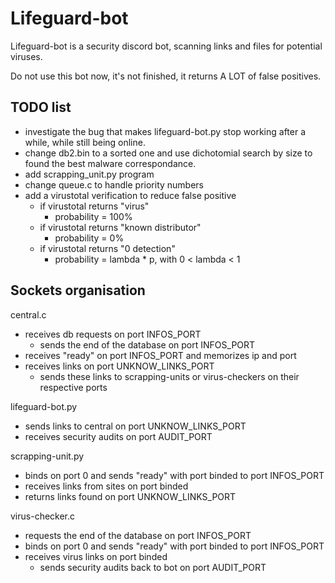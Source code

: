# Lifeguard-bot

Lifeguard-bot is a security discord bot, scanning links and files for potential viruses.

Do not use this bot now, it's not finished, it returns A LOT of false positives.

## TODO list

- investigate the bug that makes lifeguard-bot.py stop working after a while, while still being online.
- change db2.bin to a sorted one and use dichotomial search by size to found the best malware correspondance.
- add scrapping_unit.py program
- change queue.c to handle priority numbers
- add a virustotal verification to reduce false positive
    - if virustotal returns "virus"
        - probability = 100%
    - if virustotal returns "known distributor"
        - probability = 0%
    - if virustotal returns "0 detection"
        - probability = lambda * p,  with 0 < lambda < 1

## Sockets organisation

central.c
- receives db requests on port INFOS_PORT
    - sends the end of the database on port INFOS_PORT
- receives "ready" on port INFOS_PORT and memorizes ip and port
- receives links on port UNKNOW_LINKS_PORT
    - sends these links to scrapping-units or virus-checkers on their respective ports

lifeguard-bot.py
- sends links to central on port UNKNOW_LINKS_PORT
- receives security audits on port AUDIT_PORT

scrapping-unit.py
- binds on port 0 and sends "ready" with port binded to port INFOS_PORT
- receives links from sites on port binded
- returns links found on port UNKNOW_LINKS_PORT


virus-checker.c
- requests the end of the database on port INFOS_PORT
- binds on port 0 and sends "ready" with port binded to port INFOS_PORT
- receives virus links on port binded
    - sends security audits back to bot on port AUDIT_PORT
